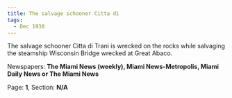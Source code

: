 ```yaml
---  
title: The salvage schooner Citta di  
tags:  
  - Dec 1930  
---  
```

  
The salvage schooner Citta di Trani is wrecked on the rocks while salvaging the steamship Wisconsin Bridge wrecked at Great Abaco.  
  
Newspapers: **The Miami News (weekly), Miami News-Metropolis, Miami Daily News or The Miami News**  
  
Page: **1**, Section: **N/A** 
